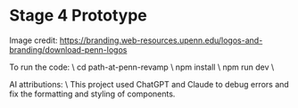 # Stage 4 Prototype

Image credit: https://branding.web-resources.upenn.edu/logos-and-branding/download-penn-logos

To run the code: \\
cd path-at-penn-revamp \\
npm install \\
npm run dev \\

AI attributions: \\
This project used ChatGPT and Claude to debug errors and fix the formatting and styling of components. 